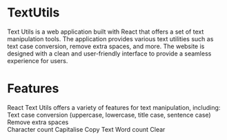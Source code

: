 # TextUtils

Text Utils is a web application built with React that offers a set of text manipulation tools.
The application provides various text utilities such as text case conversion, remove extra spaces, and more. 
The website is designed with a clean and user-friendly interface to provide a seamless experience for users.

# Features

React Text Utils offers a variety of features for text manipulation, including:  
Text case conversion (uppercase, lowercase, title case, sentence case)  
Remove extra spaces    
Character count
Capitalise
Copy Text
Word count
Clear
